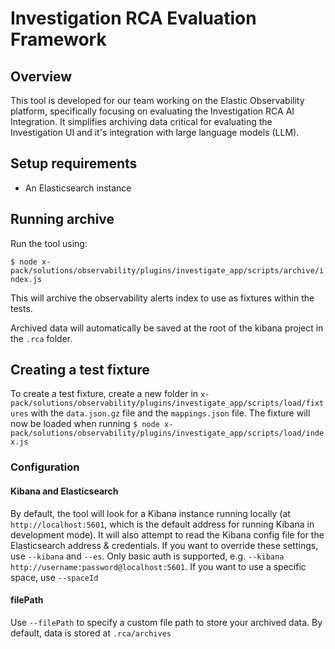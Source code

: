 # Investigation RCA Evaluation Framework

## Overview

This tool is developed for our team working on the Elastic Observability platform, specifically focusing on evaluating the Investigation RCA AI Integration. It simplifies archiving data critical for evaluating the Investigation UI and it's integration with large language models (LLM).

## Setup requirements

- An Elasticsearch instance

## Running archive

Run the tool using:

`$ node x-pack/solutions/observability/plugins/investigate_app/scripts/archive/index.js`

This will archive the observability alerts index to use as fixtures within the tests.

Archived data will automatically be saved at the root of the kibana project in the `.rca` folder.

## Creating a test fixture

To create a test fixture, create a new folder in `x-pack/solutions/observability/plugins/investigate_app/scripts/load/fixtures` with the `data.json.gz` file and the `mappings.json` file. The fixture will now be loaded when running `$ node x-pack/solutions/observability/plugins/investigate_app/scripts/load/index.js`

### Configuration

#### Kibana and Elasticsearch

By default, the tool will look for a Kibana instance running locally (at `http://localhost:5601`, which is the default address for running Kibana in development mode). It will also attempt to read the Kibana config file for the Elasticsearch address & credentials. If you want to override these settings, use `--kibana` and `--es`. Only basic auth is supported, e.g. `--kibana http://username:password@localhost:5601`. If you want to use a specific space, use `--spaceId`

#### filePath

Use `--filePath` to specify a custom file path to store your archived data. By default, data is stored at `.rca/archives`
